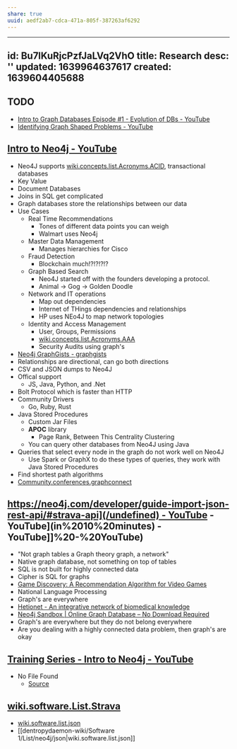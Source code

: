 ```yaml
---
share: true
uuid: aedf2ab7-cdca-471a-805f-387263af6292
---
```

---
id: Bu7lKuRjcPzfJaLVq2VhO
title: Research
desc: ''
updated: 1639964637617
created: 1639604405688
---

## TODO

* [Intro to Graph Databases Episode #1 - Evolution of DBs - YouTube](https://www.youtube.com/watch?v=5Tl8WcaqZoc&list=RDCMUCvze3hU6OZBkB1vkhH2lH9Q&start_radio=1&rv=5Tl8WcaqZoc&t=16)
* [Identifying Graph Shaped Problems - YouTube](https://www.youtube.com/watch?v=keZURbOo4-M)

## [Intro to Neo4j - YouTube](https://www.youtube.com/watch?v=U8ZGVx1NmQg)

* Neo4J supports [wiki.concepts.list.Acronyms.ACID](/undefined), transactional databases
* Key Value
* Document Databases
* Joins in SQL get complicated
* Graph databases store the relationships between our data
* Use Cases
  * Real Time Recommendations
    * Tones of different data points you can weigh
    * Walmart uses Neo4j
  * Master Data Management
    * Manages hierarchies for Cisco
  * Fraud Detection
    * Blockchain much!?!?!?!?
  * Graph Based Search
    * Neo4J started off with the founders developing a protocol.
    * Animal -> Gog -> Golden Doodle
  * Network and IT operations
    * Map out dependencies
    * Internet of THings dependencies and relationships
    * HP uses NEo4J to map network topologies
  * Identity and Access Management
    * User, Groups, Permissions
    * [wiki.concepts.list.Acronyms.AAA](/undefined)
    * Security Audits using graph's
* [Neo4j GraphGists - graphgists](https://neo4j.com/graphgists/)
* Relationships are directional, can go both directions
* CSV and JSON dumps to Neo4J
* Offical support
  * JS, Java, Python, and .Net
* Bolt Protocol which is faster than HTTP
* Community Drivers
  * Go, Ruby, Rust
* Java Stored Procedures
  * Custom Jar Files
  * **APOC** library
    * Page Rank, Between This Centrality Clustering
  * You can query other databases from Neo4J using Java
* Queries that select every node in the graph do not work well on Neo4J
  * Use Spark or GraphX to do these types of queries, they work with Java Stored Procedures
* Find shortest path algorithms
* [Community.conferences.graphconnect](/undefined)

## [https://neo4j.com/developer/guide-import-json-rest-api/#strava-api](/undefined) - YouTube](in%2010%20minutes) - YouTube](in%2010%20minutes) - YouTube]]%20-%20YouTube)

* "Not graph tables a Graph theory graph, a network"
* Native graph database, not something on top of tables
* SQL is not built for highly connected data
* Cipher is SQL for graphs
* [Game Discovery: A Recommendation Algorithm for Video Games](https://neo4j.com/blog/video-game-discovery-recommendation-algorithm/)
* National Language Processing
* Graph's are everywhere
* [Hetionet - An integrative network of biomedical knowledge](https://het.io/)
* [Neo4j Sandbox | Online Graph Database – No Download Required](https://neo4j.com/sandbox/)
* Graph's are everywhere but they do not belong everywhere
* Are you dealing with a highly connected data problem, then graph's are okay

## [Training Series - Intro to Neo4j - YouTube](https://www.youtube.com/watch?v=fSrWA098Kdw)

* No File Found
  * [Source](https://youtu.be/fSrWA098Kdw?t=654)
  

## [wiki.software.List.Strava](/undefined)

* [wiki.software.list.json](/undefined)
* [[dentropydaemon-wiki/Software 1/List/neo4j/json|wiki.software.list.json]]
